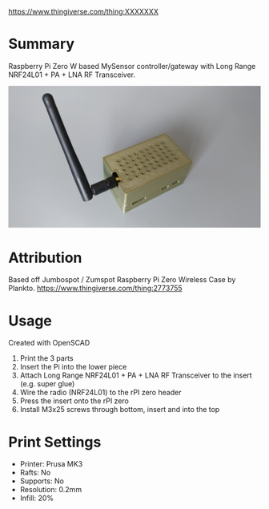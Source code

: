 https://www.thingiverse.com/thing:XXXXXXX

# Summary
Raspberry Pi Zero W based MySensor controller/gateway with Long Range NRF24L01 + PA + LNA RF Transceiver.

![](https://github.com/joliva/rpi_zero_mysensor_gateway/blob/master/rpi_zero_gateway.jpg)

# Attribution
Based off Jumbospot / Zumspot Raspberry Pi Zero Wireless Case by Plankto. https://www.thingiverse.com/thing:2773755

# Usage
Created with OpenSCAD 
1. Print the 3 parts
2. Insert the Pi into the lower piece
3. Attach Long Range NRF24L01 + PA + LNA RF Transceiver to the insert (e.g. super glue)
4. Wire the radio (NRF24L01) to the rPI zero header
5. Press the insert onto the rPI zero
6. Install M3x25 screws through bottom, insert and into the top

# Print Settings

* Printer: Prusa MK3
* Rafts: No
* Supports: No
* Resolution: 0.2mm
* Infill: 20%
